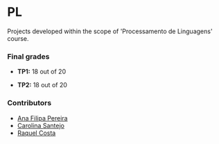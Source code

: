 # PL

Projects developed within the scope of 'Processamento de Linguagens' course.

### Final grades

* **TP1:** 18 out of 20

* **TP2:** 18 out of 20


### Contributors
* [Ana Filipa Pereira](https://github.com/FilipaPereira00)
* [Carolina Santejo](https://github.com/CarolinaSantejo)
* [Raquel Costa](https://github.com/chelesgaroth)
